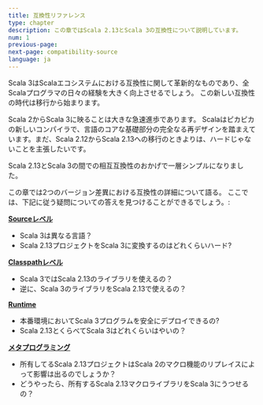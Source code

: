 ```yaml
---
title: 互換性リファレンス
type: chapter
description: この章ではScala 2.13とScala 3の互換性について説明しています。
num: 1
previous-page:
next-page: compatibility-source
language: ja
---
```


Scala 3はScalaエコシステムにおける互換性に関して革新的なものであり、全Scalaプログラマの日々の経験を大きく向上させるでしょう。
この新しい互換性の時代は移行から始まります。

Scala 2からScala 3に映ることは大きな急速進歩であります。
Scalaはピカピカの新しいコンパイラで、言語のコアな基礎部分の完全なる再デザインを踏まえています。まだ、Scala 2.12からScala 2.13への移行のときよりは、ハードじゃないことを主張したいです。

Scala 2.13とScala 3の間での相互互換性のおかげで一層シンプルになりました。

この章では2つのバージョン差異における互換性の詳細について語る。
ここでは、下記に従う疑問についての答えを見つけることができるでしょう。:

**[Sourceレベル](compatibility-source.html)**
- Scala 3は異なる言語？
- Scala 2.13プロジェクトをScala 3に変換するのはどれくらいハード?

**[Classpathレベル](compatibility-classpath.html)**
- Scala 3ではScala 2.13のライブラリを使えるの？
- 逆に、Scala 3のライブラリをScala 2.13で使えるの？

**[Runtime](compatibility-runtime.html)**
- 本番環境においてScala 3プログラムを安全にデプロイできるの?
- Scala 2.13とくらべてScala 3はどれくらいはやいの？

**[メタプログラミング](compatibility-metaprogramming.html)**
- 所有してるScala 2.13プロジェクトはScala 2のマクロ機能のリプレイスによって影響は出るのでしょうか？
- どうやったら、所有するScala 2.13マクロライブラリをScala 3にうつせるの？
